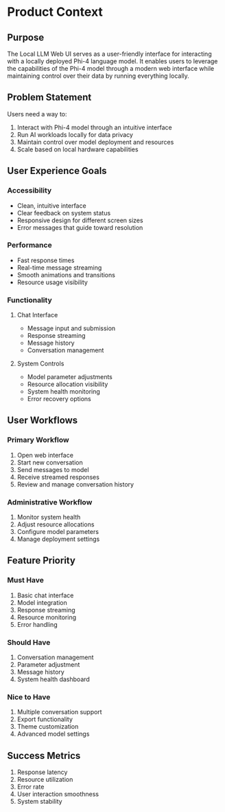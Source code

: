 # Product Context

## Purpose
The Local LLM Web UI serves as a user-friendly interface for interacting with a locally deployed Phi-4 language model. It enables users to leverage the capabilities of the Phi-4 model through a modern web interface while maintaining control over their data by running everything locally.

## Problem Statement
Users need a way to:
1. Interact with Phi-4 model through an intuitive interface
2. Run AI workloads locally for data privacy
3. Maintain control over model deployment and resources
4. Scale based on local hardware capabilities

## User Experience Goals

### Accessibility
- Clean, intuitive interface
- Clear feedback on system status
- Responsive design for different screen sizes
- Error messages that guide toward resolution

### Performance
- Fast response times
- Real-time message streaming
- Smooth animations and transitions
- Resource usage visibility

### Functionality
1. Chat Interface
   - Message input and submission
   - Response streaming
   - Message history
   - Conversation management

2. System Controls
   - Model parameter adjustments
   - Resource allocation visibility
   - System health monitoring
   - Error recovery options

## User Workflows

### Primary Workflow
1. Open web interface
2. Start new conversation
3. Send messages to model
4. Receive streamed responses
5. Review and manage conversation history

### Administrative Workflow
1. Monitor system health
2. Adjust resource allocations
3. Configure model parameters
4. Manage deployment settings

## Feature Priority

### Must Have
1. Basic chat interface
2. Model integration
3. Response streaming
4. Resource monitoring
5. Error handling

### Should Have
1. Conversation management
2. Parameter adjustment
3. Message history
4. System health dashboard

### Nice to Have
1. Multiple conversation support
2. Export functionality
3. Theme customization
4. Advanced model settings

## Success Metrics
1. Response latency
2. Resource utilization
3. Error rate
4. User interaction smoothness
5. System stability
